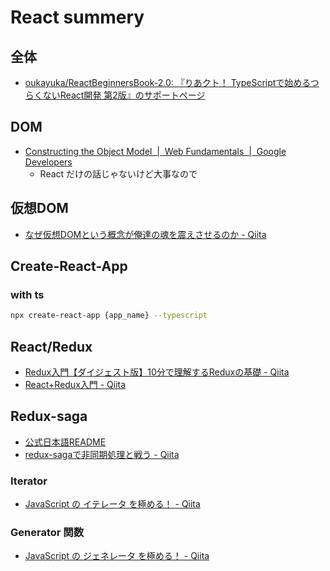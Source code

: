 # React summery

## 全体

- [oukayuka/ReactBeginnersBook-2.0: 『りあクト！ TypeScriptで始めるつらくないReact開発 第2版』のサポートページ](https://github.com/oukayuka/ReactBeginnersBook-2.0)

## DOM

- [Constructing the Object Model  |  Web Fundamentals  |  Google Developers](https://developers.google.com/web/fundamentals/performance/critical-rendering-path/constructing-the-object-model?hl=en)
    - React だけの話じゃないけど大事なので

## 仮想DOM

- [なぜ仮想DOMという概念が俺達の魂を震えさせるのか - Qiita](https://qiita.com/mizchi/items/4d25bc26def1719d52e6)

## Create-React-App

### with ts

```bash
npx create-react-app {app_name} --typescript
```

## React/Redux

- [Redux入門【ダイジェスト版】10分で理解するReduxの基礎 - Qiita](https://qiita.com/kitagawamac/items/49a1f03445b19cf407b7)
- [React+Redux入門 - Qiita](https://qiita.com/erukiti/items/e16aa13ad81d5938374e)

## Redux-saga

- [公式日本語README](https://github.com/redux-saga/redux-saga/blob/master/README_ja.md)
- [redux-sagaで非同期処理と戦う - Qiita](https://qiita.com/kuy/items/716affc808ebb3e1e8ac)

### Iterator

- [JavaScript の イテレータ を極める！ - Qiita](https://qiita.com/kura07/items/cf168a7ea20e8c2554c6)

### Generator 関数

- [JavaScript の ジェネレータ を極める！ - Qiita](https://qiita.com/kura07/items/d1a57ea64ef5c3de8528)
